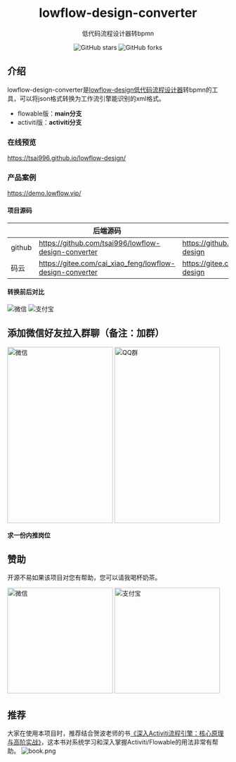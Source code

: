 <div align="center">
    <h1>lowflow-design-converter</h1>
    <p>低代码流程设计器转bpmn</p>
</div>

<p align="center">
<img alt="GitHub stars" src="https://img.shields.io/github/stars/tsai996/lowflow-design-converter?style=flat&logo=github" />
<img alt="GitHub forks" src='https://img.shields.io/github/forks/tsai996/lowflow-design-converter?style=flat&logo=github'/>
</p>

## 介绍
lowflow-design-converter是<a href="https://github.com/tsai996/lowflow-design">lowflow-design低代码流程设计器</a>转bpmn的工具，可以将json格式转换为工作流引擎能识别的xml格式。
- flowable版：**main分支**
- activiti版：**activiti分支**
### 在线预览
https://tsai996.github.io/lowflow-design/
### 产品案例
https://demo.lowflow.vip/

#### 项目源码
|     |   后端源码  |   前端源码  |
|---  |--- | --- |
|  github   |  https://github.com/tsai996/lowflow-design-converter   |  https://github.com/tsai996/lowflow-design   |
|  码云   |  https://gitee.com/cai_xiao_feng/lowflow-design-converter   |  https://gitee.com/cai_xiao_feng/lowflow-design   |
#### 转换前后对比
<p>
    <img alt="微信" src="public/lowflow.png" style="display: inline-block"/>
    <img alt="支付宝" src="public/bpmn-img.png" style="display: inline-block"/>
</p>

## 添加微信好友拉入群聊（备注：加群）
<p>
   <img alt="微信" src="public/wx.jpg" width="240" height="400" style="display: inline-block"/>
   <img alt="QQ群" src="public/qq_qun.jpg" width="240" height="400" style="display: inline-block"/>
</p>

**求一份内推岗位**

## 赞助
开源不易如果该项目对您有帮助，您可以请我喝杯奶茶。
<p>
    <img alt="微信" src="public/wxpay.png" height="240" width="240" style="display: inline-block"/>
    <img alt="支付宝" src="public/alipay.png" height="240" width="240" style="display: inline-block"/>
</p>

## 推荐
大家在使用本项目时，推荐结合贺波老师的书[《深入Activiti流程引擎：核心原理与高阶实战》](https://item.jd.com/13928958.html)，这本书对系统学习和深入掌握Activiti/Flowable的用法非常有帮助。
![book.png](public%2Fbook.png)
